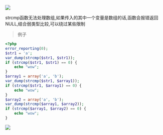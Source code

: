 ![](https://cdn.jsdelivr.net/gh/AMDyesIntelno/PicGoImg@master/202202201823567.png)

strcmp函数无法处理数组,如果传入的其中一个变量是数组的话,函数会报错返回NULL,结合弱类型比较,可以绕过某些限制

>例子

```php
<?php
error_reporting(0);
$str1 = 'a';
var_dump(strcmp($str1, $str1));
if (strcmp($str1, $str1) == 0) {
    echo "wow";
}
$array1 = array('a', 'b');
var_dump(strcmp($str1, $array1));
if (strcmp($str1, $array1) == 0) {
    echo "wow";
}
$array2 = array('a', 'b');
var_dump(strcmp($array1, $array2));
if (strcmp($array1, $array2) == 0) {
    echo "wow";
}
```

![](https://cdn.jsdelivr.net/gh/AMDyesIntelno/PicGoImg@master/202202201829727.png)